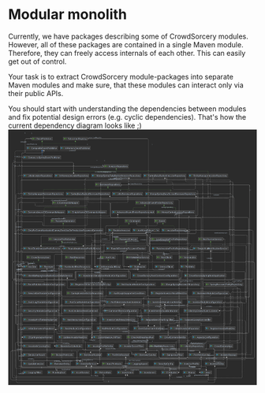 # Modular monolith

Currently, we have packages describing some of CrowdSorcery modules. However,
all of these packages are contained in a single Maven module. Therefore,
they can freely access internals of each other. This can easily get out of
control.

Your task is to extract CrowdSorcery module-packages into separate Maven
modules and make sure, that these modules can interact only via their public
APIs.

You should start with understanding the dependencies between modules and fix
potential design errors (e.g. cyclic dependencies). That's how the current
dependency diagram looks like ;)
![task 25 dependency diagram](task-25-crowd-sorcery-dependencies.png)